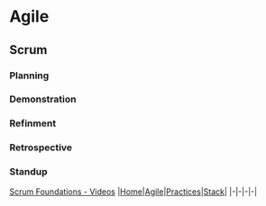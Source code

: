 # Agile

## Scrum

### Planning

### Demonstration

### Refinment

### Retrospective

### Standup

[Scrum Foundations - Videos](https://www.mountaingoatsoftware.com/exclusive/scrum-foundations)
|[Home](../README.md)|[Agile](agile.md)|[Practices](docs/practices.md)|[Stack](docs/stack.md)|
|-|-|-|-|
